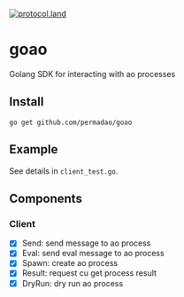 [![protocol.land](https://arweave.net/eZp8gOeR8Yl_cyH9jJToaCrt2He1PHr0pR4o-mHbEcY)](https://protocol.land/#/repository/9b83f081-b085-47bb-b2c0-f14f53b1f870)
# goao
Golang SDK for interacting with ao processes

## Install

```
go get github.com/permadao/goao
```

## Example

See details in `client_test.go`.

## Components

### Client

- [x] Send: send message to ao process
- [x] Eval: send eval message to ao process
- [x] Spawn: create ao process
- [x] Result: request cu get process result
- [x] DryRun: dry run ao process
